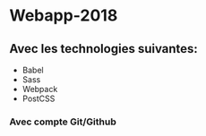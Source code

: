 # Webapp-2018

## Avec les technologies suivantes:
- Babel
- Sass
- Webpack
- PostCSS

### Avec compte Git/Github
